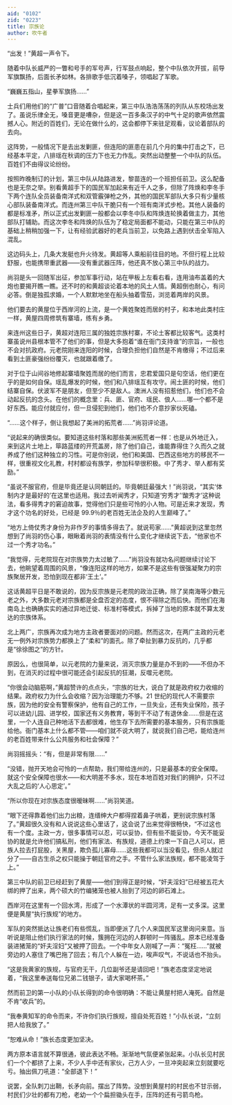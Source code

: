 ```yaml
---
aid: "0102"
zid: "0223"
title: 宗族论
author: 吹牛者
---
```


“出发！”黄超一声令下。

随着中队长威严的一瞥和号手的军号声，行军鼓点响起，整个中队依次开拔，前导军旗飘扬，后面长矛如林。各排歌手低沉着嗓子，领唱起了军歌。

“巍巍五指山，星拳军旗扬……”

士兵们用他们的“广普”口音随着合唱起来，第三中队浩浩荡荡的列队从东校场出发了。虽说乐律全无，嗓音更是嘈杂，但是这一百多条汉子的中气十足的歌声依然震撼人心。附近的百姓们，无论在做什么的，这会都停下来驻足观看，议论着部队的去向。

这阵势，一般情况下是去出发剿匪，但连阳的匪患在前几个月的集中打击之下，已经基本平定，八排瑶在秋调的压力下也无力作乱。突然出动整整一个中队的队伍。百姓们不由得议论纷纷。

按照昨晚制订的计划，第三中队从陆路进发，黎苗连的一个班担任前卫。这么配备也是无奈之举。别看黄超手下的国民军加起来有近千人之多，但除了阵焕和李冬手下两个连队全员装备南洋式和双管霰弹枪之外，其他的国民军部队大多只有少量核心部队装备南洋式。而连州第三中队干脆只有一个班有南洋式步枪。其他人装备的都是标准矛，所以正式出发剿匪一般都会以李冬中队和阵焕连轮换着做主力，其他部队打辅助。而这次李冬和阵焕的队伍为了稳定局面都不能动，只能在第三中队的基础上稍稍加强一下，让有经验武器好的老兵当前卫，以免路上遇到伏击全军陷入混乱。

这边码头上，几条大发艇也升火待发。黄超等人乘船前往目的地。不但行程上比较舒服，也能携带重武器――没有重武器压阵，他还真不放心第三中队的战力。

尚羽是头一回随军出征，参加军事行动，站在甲板上左看右看，连用油布盖着的大炮也要揭开瞧一瞧。还不时的和黄超谈论着本地的风土人情。黄超倒也耐心，有问必答。倒是独孤求婚，一个人默默地坐在船头抽着雪茄，浏览着两岸的风景。

他们要去的黄屋位于西岸河的上流，是一个黄姓聚姓而居的村子，和本地此类村庄一样，黄屋四周修筑有寨墙，练有乡勇。

来连州这些日子，黄超对连阳三属的独姓宗族村寨，不论土客都比较客气。这类村寨虽说州县根本管不了他们的事，但是大多抱着“谁在衙门支持谁”的宗旨，一般也不会对抗政府。元老院刚来连阳的时候，合理负担他们自然是不肯缴得；不过后来看到土匪豪强纷纷覆灭，也就跟着缴了。

对于位于山间谷地修起寨墙聚姓而居的他们而言，忠君爱国只是句空话，他们更在乎的是如何自保。瑶乱爆发的时候，他们和八排瑶互有攻守。闹土匪的时候，他们结寨自保。伏波军不是朋友，但至少不是敌人。澳洲人没有招惹他们，他们也不会动起反抗的念头。在他们的概念里：兵、匪、官府、瑶民、俍人……哪一个都不是好东西。能应付就应付，但一旦侵犯到他们，他们也不介意抄家伙死磕。

“……这个样子，倒让我想起了美洲的拓荒者……”尚羽评论道。

“说起来的确很类似。要知道这些村落和那些美洲拓荒者一样：也是从外地迁入，来到这片土地上，筚路蓝缕的开荒盖房，除了他们自己，谁能靠得住？久而久之就养成了他们这种独立的习性。可是你别说，他们和美国、巴西这些地方的移民不一样，很重视文化礼教，村村都设有族学，参加科举很积极。中了秀才、举人都有奖励。”

“虽说不服官府，但是毕竟还是认同朝廷的。毕竟朝廷最强大！”尚羽说，“其实‘体制内才是最好的’在这里也适用。我过去听闻秀才，只知道‘穷秀才’‘酸秀才’这种说法，看多得秀才的窘迫故事，觉得他们只是些可怜的小人物。可是近来才发现，秀才这个功名的好处，已经是 99.9％的老百姓无法企及的人生巅峰了。”

“地方上倚仗秀才身份为非作歹的事情多得去了。就说苟家……”黄超说到这里忽然想到了尚羽的伤心事，眼瞅着尚羽的表情没有什么变化才继续说下去，“他家也不过一个秀才功名。”

“我觉得，元老院现在对宗族势力太过敏了……”尚羽没有就功名问题继续讨论下去，他眺望着周围的风景，“像连阳这样的地方，如果不是这些有很强凝聚力的宗族聚居开发，恐怕到现在都非‘王土’。”

这话黄超平日是不敢说的，因为反宗族是元老院的政治正确，除了吴南海等少数元老之外，大多数元老对宗族都是全盘否定的态度，恨不得除之而后快。而他们在海南岛上也确确实实的通过异地迁徙、标准村等模式，拆掉了当地的原本就不算太发达的宗族体系。

北上两广，宗族再次成为地方主政者要面对的问题。然而这次，在两广主政的元老无一例外对宗族势力都换上了“柔和”的面孔。除了牵扯到暴力反抗的，几乎都是“徐徐图之”的方针。

原因么，也很简单，以元老院的力量来说，消灭宗族力量是办不到的――不但办不到，在消灭的过程中很可能还会引起反抗的狂潮，反噬元老院。

“你很会动脑筋啊，”黄超赞许的点点头，“宗族的壮大，说白了就是政府权力收缩的结果。政府权力为什么会收缩？因为治理能力不够。21 世纪的现代人不需要宗族，因为他的安全有警察保护，他有自己的工作，一旦失业，还有失业保险，孩子可以进幼儿园、进学校，国家还有义务教育，等到干不动了有退休金……但是在这里，一个人连自己种地活下去都很难，他生存下去所需要的基本服务，只有宗族能给他。衙门基本上什么都不管――咱们就不说大明了，就说我们自己吧，能给连州的老百姓带来什么公共服务和社会保障？”

尚羽摇摇头：“有，但是非常有限……”

“没错，抛开天地会可怜的一点帮助，我们带给连州的，只是最基本的安全保障。就这个安全保障也很水――和大明差不多水，现在本地百姓对我们的拥护，只不过大乱之后的‘人心思定’。”

“所以你现在对宗族态度很暧昧啊……”尚羽笑道。

“眼下还得靠着他们出力出粮，连缙绅大户都得捏着鼻子哄着，更别说宗族村落了。”黄超很久没有和人说说这些心里话了，这会说了出来觉得很畅快，“不过这也有一个度。主政一方，很多事情可以忍，可以妥协，但有些不能妥协，今天不能妥协的就是允许他们搞私刑，他们有家法、有族规，道德上约束一下自己人可以，把族人拉去打屁股，关黑屋，欺负孤儿寡母……这些我都可以当没看见，但杀人就过分了――自古生杀之权只能操于朝廷官府之手。不管什么家法族规，都不能凌驾于上。”

第三中队的前卫已经赶到了黄屋――他们到得正是时候，“奸夫淫妇”已经被五花大绑的押了出来，两个硕大的竹编猪笼也被人抬到了河边的卵石滩上。

西岸河在这里有一个回水湾，形成了一个水潭状的半圆河湾，足有一丈多深。这里便是黄屋“执行族规”的地方。

军队的突然抵达让族老们有些慌乱，当即便派了几个人来国民军这里询问来意。当听说是阻止他们执行家法的时候，簇拥在河边的人群顿时一阵骚乱。原本已经准备装进猪笼的“奸夫淫妇”又被押了回去。一个中年女人刚喊了一声：“冤枉……”就被旁边的人塞住了嘴巴拖了回去；有几个人躲在一边，唉声叹气，不说话也不抬头。

“这是我黄家的族规，与官府无干，几位副爷还是请回吧！”族老态度坚定地说着，“我这里奉送每位兄弟二钱银子，请大家喝杯茶。”

然而前卫的第一小队的小队长得到的命令很明确：不能让黄屋村把人淹死。自然是不肯“收兵”的。

“我奉黄知军的命令而来，不许你们执行族规，擅自处死百姓！”小队长说，“立刻把人给我放了。”

“恕难从命！”族长态度更加坚决。

两方原本语言就不算很通，彼此表达不畅。渐渐地气氛便紧张起来。小队长见村民们一个个都挤了上来，不少人手中还有家伙，己方人少，一旦冲突起来立刻就要吃亏。抽出佩刀吼道：“全部退下！”

说罢，全队刺刀出鞘，长矛向前。摆出了阵势。没想到黄屋村的村民也不甘示弱，村民们少壮的都有刀枪，老幼一个个扁担锄头在手，压阵的还有弓箭鸟枪。
